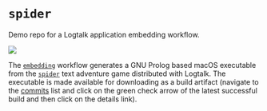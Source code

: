 # `spider`

Demo repo for a Logtalk application embedding workflow.

![](https://github.com/logtalk-actions/spider/workflows/Embedding/badge.svg)

The [`embedding`](https://github.com/logtalk-actions/spider/blob/master/.github/workflows/embedding.yml) workflow generates a GNU Prolog based macOS executable from the [`spider`](https://github.com/LogtalkDotOrg/logtalk3/tree/master/examples/adventure) text adventure game distributed with Logtalk. The executable is made available for downloading as a build artifact (navigate to the [commits](https://github.com/logtalk-actions/spider/commits/master) list and click on the green check arrow of the latest successful build and then click on the details link).
